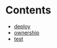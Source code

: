 

# Contents
- [deploy](/src/script/deploy)
- [ownership](/src/script/ownership)
- [test](/src/script/test)
